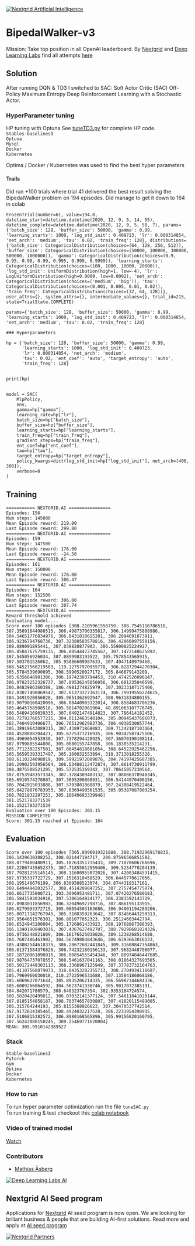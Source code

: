 [![Nextgrid Artificial Intelligence](https://storage.googleapis.com/nextgrid_github_repo_visuals/Github%20Graphics%20/big-banner.jpg)](https://nextgrid.ai)

# BipedalWalker-v3

Mission: Take top position in all OpenAI leaderboard. By [Nextgrid](https://nextgrid.ai) and [Deep Learning Labs](https://nextgrid.ai/deep-learning-labs/) find all attempts [here](https://github.com/nextgrid/deep-learning-labs-openAI)

## Solution
After running DQN & TD3 I switched to SAC: Soft Actor Critic (SAC) Off-Policy Maximum Entropy Deep Reinforcement Learning with a Stochastic Actor.

### HyperParameter tuning
HP tuning with Optuna
See [tuneTD3.py](tuneTD3.py) for complete HP code.   
`Stables-baselines3`   
`Optuna`  
`Mysql`  
`Docker`  
`Kubernetes` 

Optima / Docker / Kubernetes was used to find the best hyper parameters

#### Trails
Did run +100 trials where trial 41 delivered the best result solving the BipedalWalker problem on 194 episodes. Did manage to get it down to 164 in colab 

```
FrozenTrial(number=61, value=194.0, datetime_start=datetime.datetime(2020, 12, 9, 5, 14, 55), datetime_complete=datetime.datetime(2020, 12, 9, 5, 58, 7), params={'batch_size': 128, 'buffer_size': 50000, 'gamma': 0.99, 'learning_starts': 1000, 'log_std_init': 0.409723, 'lr': 0.000314854, 'net_arch': 'medium', 'tau': 0.02, 'train_freq': 128}, distributions={'batch_size': CategoricalDistribution(choices=(64, 128, 256, 512)), 'buffer_size': CategoricalDistribution(choices=(50000, 100000, 300000, 500000, 1000000)), 'gamma': CategoricalDistribution(choices=(0.9, 0.95, 0.98, 0.99, 0.995, 0.999, 0.9999)), 'learning_starts': CategoricalDistribution(choices=(100, 1000, 10000, 20000)), 'log_std_init': UniformDistribution(high=1, low=-4), 'lr': LogUniformDistribution(high=0.0009, low=0.0002), 'net_arch': CategoricalDistribution(choices=('medium', 'big')), 'tau': CategoricalDistribution(choices=(0.001, 0.005, 0.01, 0.02)), 'train_freq': CategoricalDistribution(choices=(32, 64, 128))}, user_attrs={}, system_attrs={}, intermediate_values={}, trial_id=215, state=TrialState.COMPLETE)

params={'batch_size': 128, 'buffer_size': 50000, 'gamma': 0.99, 'learning_starts': 1000, 'log_std_init': 0.409723, 'lr': 0.000314854, 'net_arch': 'medium', 'tau': 0.02, 'train_freq': 128} 
```


```
### Hyperparameters 

hp = {'batch_size': 128, 'buffer_size': 50000, 'gamma': 0.99, 
      'learning_starts': 1000, 'log_std_init': 0.409723, 
      'lr': 0.000314854, 'net_arch': 'medium', 
      'tau': 0.02, 'ent_coef': 'auto', 'target_entropy': 'auto',
      'train_freq': 128}


print(hp)


model = SAC(
    MlpPolicy,
    env,
    gamma=hp["gamma"],
    learning_rate=hp["lr"],
    batch_size=hp["batch_size"],
    buffer_size=hp["buffer_size"],
    learning_starts=hp["learning_starts"],
    train_freq=hp["train_freq"],
    gradient_steps=hp["train_freq"],
    ent_coef=hp["ent_coef"],
    tau=hp["tau"],
    target_entropy=hp["target_entropy"],
    policy_kwargs=dict(log_std_init=hp["log_std_init"], net_arch=[400, 300]),
    verbose=0
)
```

## Training
```
=========== NEXTGRID.AI ================
Episodes: 156
Num steps: 145000
Mean Episode reward: 219.00 
Last Episode reward: 299.80 
=========== NEXTGRID.AI ================
Episodes: 159
Num steps: 147500
Mean Episode reward: 176.00 
Last Episode reward: -24.58 
=========== NEXTGRID.AI ================
Episodes: 161
Num steps: 150000
Mean Episode reward: 178.00 
Last Episode reward: 306.47 
=========== NEXTGRID.AI ================
Episodes: 164
Num steps: 152500
Mean Episode reward: 306.00 
Last Episode reward: 307.74 
=========== NEXTGRID.AI ================
Reward threshold achieved
Evaluating model....
Score over 100 episodes [308.2105961556759, 308.7545116786518, 307.35891844988515, 306.49873706355817, 306.14999475808986, 304.54651776834976, 306.8431018615281, 306.2894691873911, 306.9236794768736, 307.32380583578816, 306.42066097550156, 308.089091895441, 307.039820877903, 306.55900825224927, 306.85847675759135, 306.80544472745567, 307.1472148625892, 307.545056926034, 307.0899983193522, 305.7578543565915, 307.503701526062, 305.95886609987633, 307.4947148979468, 308.54527560219503, 119.12757970955778, 306.82872944270304, 305.5784539690095, 308.5990520027172, 305.846679143209, 305.6356648901386, 306.19742303794453, 310.4742526098147, 306.97823252326737, 307.89536245050056, 306.681235046599, 306.8483986360388, 186.4981274825979, 307.30233187175406, 307.03077498069547, 307.61373377363174, 306.79919556224615, 304.3491920856028, 305.9651362692947, 308.9631834880155, 303.90790160420096, 306.08440903322014, 308.8584683706236, 305.4645758508518, 305.5814702061904, 48.891063107776745, 306.54894169039335, 307.04921474914823, 307.786414182452, 308.72792760577215, 304.0112463548104, 305.00945437686073, 302.7404919406677, 306.76512962983736, 306.4038530057744, 305.38919643089315, 307.438971868083, 309.71342187103164, 304.4528808204421, 305.6775377216935, 306.90342587475106, 306.4969054553938, 307.7378294420925, 307.36070190108114, 307.9799805544808, 305.0080155747858, 306.1838535214231, 305.7712302257501, 307.08454818681054, 308.64522925462256, 305.56595393317497, 305.160032553894, 310.3713018255328, 308.6110224098019, 309.59921972089876, 304.74197425687385, 306.29902593956564, 306.53408112472874, 307.8614730911799, 308.4875508521205, 305.572535369342, 307.70645057230564, 307.07539483573345, 307.1784309403132, 307.08086370940345, 305.6910574278807, 307.3895200860931, 306.54144970406156, 306.7042915033888, 307.5793801068879, 307.24308419522464, 305.04278076783953, 307.6369490561535, 305.05387087003254, 308.7821832297253, 305.10640693339946]
301.1521783271539
301.1521783271539
Evaluation over 100 Episodes: 301.15 
MISSION COMPLETED
Score: 301.15 reached at Episode: 164
```
## Evaluation
```buildoutcfg
Score over 100 episodes [305.8996019321888, 308.71932969178835, 306.1439630208252, 308.021447194717, 200.87596506851582, 308.0779480480911, 305.18263351715433, 309.71078606766696, 307.22007435652375, 307.71855012959406, 309.5254770204139, 307.79281255145145, 308.11600955072026, 307.42003484531415, 307.9735337722729, 307.1516310458529, 306.6445770617056, 308.195140676199, 306.8309508523074, 304.8744319317161, 308.64944942032577, 308.4514209847252, 307.2757454775874, 306.6617735800721, 303.3996953481711, 307.07420276580183, 306.5841593034918, 307.5306164924177, 306.2383592143729, 307.0983031856983, 306.32049692798716, 307.866195133915, 306.0279993372719, 305.08054503163686, 306.94001194289206, 305.00717142767945, 305.3108359263642, 307.83466443250313, 307.9564651576301, 306.801077652323, 306.25124603442794, 306.6524945200084, 305.1726861433923, 308.19768867388393, 306.13401908403836, 307.4367627492707, 308.79298681824326, 306.9736248821809, 306.16176525038026, 309.1238268514688, 304.7607486461902, 304.56749884843646, 306.6393663016133, 305.43082544618375, 306.28672682441845, 309.31608847354863, 306.61371584376826, 306.74232180156133, 307.9682448708077, 307.18720961098916, 306.80854555454346, 307.80974846447685, 307.98764737078557, 308.5461637041163, 308.01864327693505, 305.50172449303113, 308.3366967125949, 307.37783732164763, 305.41107568879073, 310.04353202355713, 308.2704934116687, 305.7969960030018, 310.2722596531688, 307.13584186068186, 305.6069627071644, 305.8935206214335, 306.56987344684336, 305.6009266064592, 304.5623741330746, 305.9017072385191, 304.842071780579, 308.640323767354, 302.9353184724574, 308.5820420499812, 306.07032141377124, 307.54611841820144, 307.0185154858187, 308.70374657839807, 307.41020115489005, 306.315764244193, 305.8155368926623, 307.30470537742514, 307.9172614385465, 308.4924032217528, 306.2231954398935, 307.5106815382572, 306.8980168565896, 305.99156820160795, 307.56242880150245, 309.25469771620004]
MEAN: 305.9510142389527
```

### Stack

```
Stable-baselines3
Pytorch
Gym
Optima
Docker
Kubernetes
```

### How to run

To run hyper parameter optimization run the file `tuneSAC.py`  
To run training & test checkout this [colab notebook](https://colab.research.google.com/drive/1gnt05TNOoklUgUQsMRj_EsfxZ5Ww9U2I?usp=sharing)


### Video of trained model
[Watch](https://youtu.be/7PJFJWpD-sM)


### Contributors
- [Mathias Åsberg]() 

[![Deep Learning Labs AI ](https://storage.googleapis.com/nextgrid_github_repo_visuals/Github%20Graphics%20/small-banner.jpg)](https://nextgrid.ai/dll)

## Nextgrid AI Seed program

Applications for [Nextgrid](https://nextgrid.ai) AI seed program is now open. We are looking for briliant business & people that are building AI-first solutions. Read more and apply at [AI seed program](https://nextgrid.ai/seed/)

[![Nextgrid Partners](https://storage.googleapis.com/nextgrid_github_repo_visuals/Github%20Graphics%20/partner-banner.jpg)](https://nextgrid.ai/partners/)
